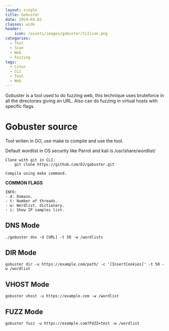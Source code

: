 ```yaml
---
layout: single
title: Gobuster
date: 2024-03-02
classes: wide
header:
    icon: /assets/images/gobuster/CLIicon.png
categories:
  - Tool
  - Scan
  - Web
  - Fuzzing
tags:
  - Linux
  - CLI
  - Tool
  - Web
---
```


Gobuster is a tool used to do fuzzing web, this technique uses bruteforce in all the directories giving an URL. Also can do fuzzing in virtual hosts with specific flags.

# Gobuster source

Tool writen in GO, use make to compile and use the tool.

Default wordlist in OS security like Parrot and kali is /usr/share/wordlist/

```
Clone with git in CLI:
    git clone https://github.com/OJ/gobuster.git

Compile using make command.
```

**COMMON FLAGS**
```
INFO:
- d: Domain.
- t: Number of threads.
- w: Wordlist, dictionary.
- i: Show IP samples list.
```

## DNS Mode

```
./gobuster dns -d [URL] -t 50 -w /wordlists
```

## DIR Mode

```
gobuster dir -u https://example.com/path/ -c '[InsertCookies]' -t 50 -w /wordlist
```

## VHOST Mode

```
gobuster vhost -u https://example.com -w /wordlist
```

## FUZZ Mode

```
gobuster fuzz -u https://example.com?FUZZ=test -w /wordlist
```
